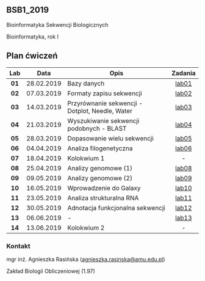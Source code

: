 ## BSB1_2019
Bioinformatyka Sekwencji Biologicznych

Bioinformatyka, rok I

## Plan ćwiczeń

| Lab | Data | Opis | Zadania |
| :---: | --- | --- | :---: |
| **01** 	| 28.02.2019 | Bazy danych | [lab01](./lab01.md) |
| **02**	| 07.03.2019 | Formaty zapisu sekwencji  | [lab02](./lab02.md)  |
| **03**	| 14.03.2019 | Przyrównanie sekwencji - Dotplot, Needle, Water | [lab03](./lab03.md) |
| **04**	| 21.03.2019 | Wyszukiwanie sekwencji podobnych - BLAST | [lab04](./lab04.md) |
| **05**	| 28.03.2019 | Dopasowanie wielu sekwencji | [lab05](./lab05.md) |
| **06**	| 04.04.2019 | Analiza filogenetyczna | [lab06](./lab06.md) |
| **07**	| 18.04.2019 | Kolokwium 1 | - |
| **08**	| 25.04.2019 | Analizy genomowe (1) | [lab08](./lab08.md) |
| **09**	| 09.05.2019 | Analizy genomowe (2) | [lab09](./lab09.md) |
| **10**	| 16.05.2019 | Wprowadzenie do Galaxy | [lab10](./lab10.md) |
| **11**	| 23.05.2019 | Analiza strukturalna RNA | [lab11](./lab11.md) |
| **12**	| 30.05.2019 | Adnotacja funkcjonalna sekwencji | [lab12](./lab12.md) |
| **13**	| 06.06.2019 | - | [lab13](./lab13.md) |
| **14**	| 13.06.2019 | Kolokwium 2 | - |



### Kontakt

mgr inż. Agnieszka Rasińska (agnieszka.rasinska@amu.edu.pl)

Zakład Biologii Obliczeniowej (1.97)

